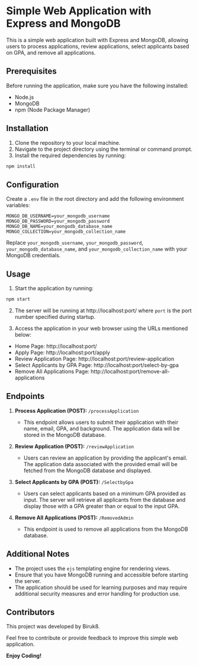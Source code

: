 # Simple Web Application with Express and MongoDB

This is a simple web application built with Express and MongoDB, allowing users to process applications, review applications, select applicants based on GPA, and remove all applications.

## Prerequisites

Before running the application, make sure you have the following installed:

- Node.js
- MongoDB
- npm (Node Package Manager)

## Installation

1. Clone the repository to your local machine.
2. Navigate to the project directory using the terminal or command prompt.
3. Install the required dependencies by running:

```bash
npm install
```

## Configuration

Create a `.env` file in the root directory and add the following environment variables:

```
MONGO_DB_USERNAME=your_mongodb_username
MONGO_DB_PASSWORD=your_mongodb_password
MONGO_DB_NAME=your_mongodb_database_name
MONGO_COLLECTION=your_mongodb_collection_name
```

Replace `your_mongodb_username`, `your_mongodb_password`, `your_mongodb_database_name`, and `your_mongodb_collection_name` with your MongoDB credentials.

## Usage

1. Start the application by running:

```bash
npm start
```

2. The server will be running at http://localhost:port/ where `port` is the port number specified during startup.

3. Access the application in your web browser using the URLs mentioned below:

- Home Page: http://localhost:port/
- Apply Page: http://localhost:port/apply
- Review Application Page: http://localhost:port/review-application
- Select Applicants by GPA Page: http://localhost:port/select-by-gpa
- Remove All Applications Page: http://localhost:port/remove-all-applications

## Endpoints

1. **Process Application (POST):** `/processApplication`
   - This endpoint allows users to submit their application with their name, email, GPA, and background. The application data will be stored in the MongoDB database.

2. **Review Application (POST):** `/reviewApplication`
   - Users can review an application by providing the applicant's email. The application data associated with the provided email will be fetched from the MongoDB database and displayed.

3. **Select Applicants by GPA (POST):** `/SelectbyGpa`
   - Users can select applicants based on a minimum GPA provided as input. The server will retrieve all applicants from the database and display those with a GPA greater than or equal to the input GPA.

4. **Remove All Applications (POST):** `/RemovedAdmin`
   - This endpoint is used to remove all applications from the MongoDB database.

## Additional Notes

- The project uses the `ejs` templating engine for rendering views.
- Ensure that you have MongoDB running and accessible before starting the server.
- The application should be used for learning purposes and may require additional security measures and error handling for production use.

## Contributors

This project was developed by Biruk8.

Feel free to contribute or provide feedback to improve this simple web application.

**Enjoy Coding!**
